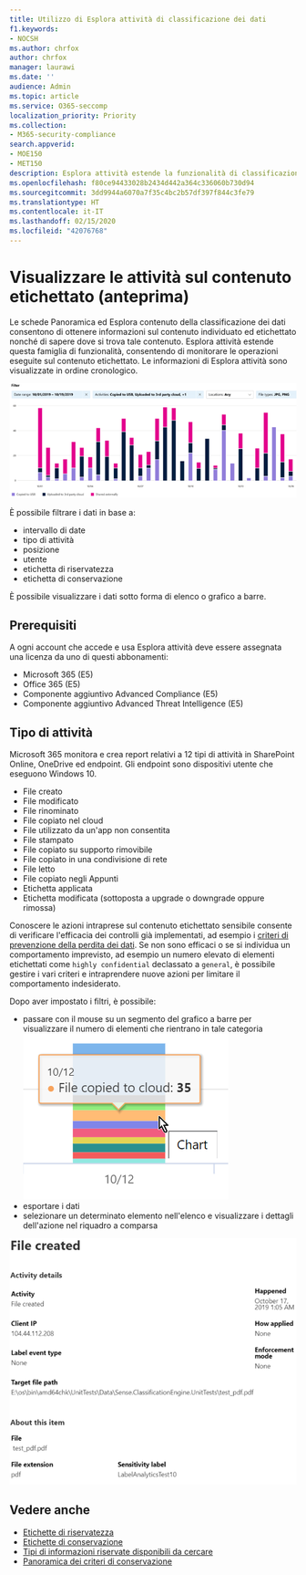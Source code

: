 ```yaml
---
title: Utilizzo di Esplora attività di classificazione dei dati
f1.keywords:
- NOCSH
ms.author: chrfox
author: chrfox
manager: laurawi
ms.date: ''
audience: Admin
ms.topic: article
ms.service: O365-seccomp
localization_priority: Priority
ms.collection:
- M365-security-compliance
search.appverid:
- MOE150
- MET150
description: Esplora attività estende la funzionalità di classificazione dei dati consentendo di visualizzare e filtrare le azioni intraprese dagli utenti sul contenuto etichettato.
ms.openlocfilehash: f80ce94433028b2434d442a364c336060b730d94
ms.sourcegitcommit: 3dd9944a6070a7f35c4bc2b57df397f844c3fe79
ms.translationtype: HT
ms.contentlocale: it-IT
ms.lasthandoff: 02/15/2020
ms.locfileid: "42076768"
---
```

# <a name="view-activity-on-your-labeled-content-preview"></a>Visualizzare le attività sul contenuto etichettato (anteprima)

Le schede Panoramica ed Esplora contenuto della classificazione dei dati consentono di ottenere informazioni sul contenuto individuato ed etichettato nonché di sapere dove si trova tale contenuto. Esplora attività estende questa famiglia di funzionalità, consentendo di monitorare le operazioni eseguite sul contenuto etichettato. Le informazioni di Esplora attività sono visualizzate in ordine cronologico.

![Segnaposto per screenshot della panoramica di Esplora attività](../media/data-classification-activity-explorer-1.png)

È possibile filtrare i dati in base a:

- intervallo di date
- tipo di attività
- posizione
- utente
- etichetta di riservatezza
- etichetta di conservazione


È possibile visualizzare i dati sotto forma di elenco o grafico a barre.

## <a name="prerequisites"></a>Prerequisiti

A ogni account che accede e usa Esplora attività deve essere assegnata una licenza da uno di questi abbonamenti:

- Microsoft 365 (E5)
- Office 365 (E5)
- Componente aggiuntivo Advanced Compliance (E5)
- Componente aggiuntivo Advanced Threat Intelligence (E5)

## <a name="activity-type"></a>Tipo di attività

Microsoft 365 monitora e crea report relativi a 12 tipi di attività in SharePoint Online, OneDrive ed endpoint. Gli endpoint sono dispositivi utente che eseguono Windows 10.

- File creato
- File modificato
- File rinominato
- File copiato nel cloud
- File utilizzato da un'app non consentita
- File stampato
- File copiato su supporto rimovibile
- File copiato in una condivisione di rete
- File letto
- File copiato negli Appunti
- Etichetta applicata
- Etichetta modificata (sottoposta a upgrade o downgrade oppure rimossa)

Conoscere le azioni intraprese sul contenuto etichettato sensibile consente di verificare l'efficacia dei controlli già implementati, ad esempio i [criteri di prevenzione della perdita dei dati](data-loss-prevention-policies.md). Se non sono efficaci o se si individua un comportamento imprevisto, ad esempio un numero elevato di elementi etichettati come `highly confidential` declassato a `general`, è possibile gestire i vari criteri e intraprendere nuove azioni per limitare il comportamento indesiderato.

Dopo aver impostato i filtri, è possibile:

- passare con il mouse su un segmento del grafico a barre per visualizzare il numero di elementi che rientrano in tale categoria ![Esplora attività al passaggio del mouse](../media/data-classification-activity-explorer-hover-over-2.png)
- esportare i dati
- selezionare un determinato elemento nell'elenco e visualizzare i dettagli dell'azione nel riquadro a comparsa

![Riquadro a comparsa dei dettagli di Esplora attività](../media/data-classification-activity-explorer-fly-out-3.png)

## <a name="see-also"></a>Vedere anche
- [Etichette di riservatezza](sensitivity-labels.md)
- [Etichette di conservazione](labels.md)
- [Tipi di informazioni riservate disponibili da cercare](what-the-sensitive-information-types-look-for.md)
- [Panoramica dei criteri di conservazione](retention-policies.md)
